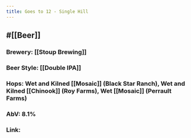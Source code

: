 ```yaml
---
title: Goes to 12 - Single Hill
---
```


## #[[Beer]]
### Brewery: [[Stoup Brewing]]

### Beer Style: [[Double IPA]]

### Hops: Wet and Kilned [[Mosaic]] (Black Star Ranch), Wet and Kilned [[Chinook]] (Roy Farms), Wet [[Mosaic]] (Perrault Farms)

### AbV: 8.1%

### Link: 
